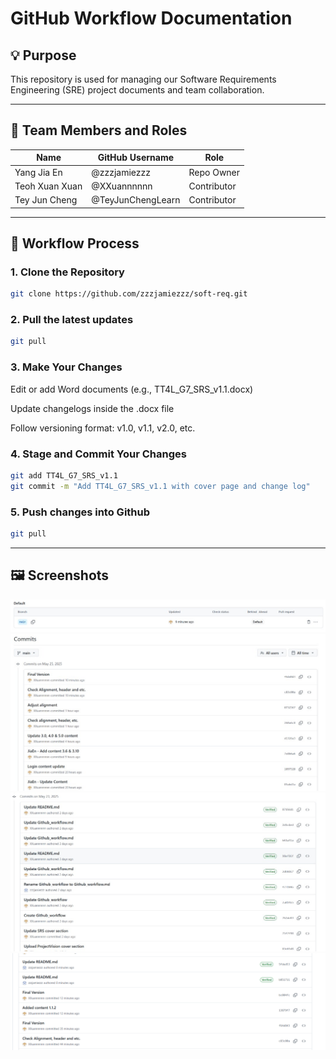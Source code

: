 # GitHub Workflow Documentation

## 💡 Purpose
This repository is used for managing our Software Requirements Engineering (SRE) project documents and team collaboration.

---

## 👥 Team Members and Roles

| Name           | GitHub Username     | Role                     |
|----------------|---------------------|--------------------------|
| Yang Jia En    | @zzzjamiezzz        | Repo Owner               |
| Teoh Xuan Xuan | @XXuannnnnn         | Contributor              |
| Tey Jun Cheng  | @TeyJunChengLearn   | Contributor              |

---

## 🔄 Workflow Process

### 1. Clone the Repository
```bash
git clone https://github.com/zzzjamiezzz/soft-req.git
```
### 2. Pull the latest updates
```bash
git pull
```
### 3. Make Your Changes
Edit or add Word documents (e.g., TT4L_G7_SRS_v1.1.docx)

Update changelogs inside the .docx file

Follow versioning format: v1.0, v1.1, v2.0, etc.
### 4. Stage and Commit Your Changes
```bash
git add TT4L_G7_SRS_v1.1
git commit -m "Add TT4L_G7_SRS_v1.1 with cover page and change log"
```
### 5. Push changes into Github
```bash
git pull
```

---

## 🖼️ Screenshots
![Commit Example](Screenshots/branch.jpg)
![Commit Example](Screenshots/commit.jpg)
![Commit Example](Screenshots/commit2.jpg)
![Commit Example](Screenshots/commit3.png)
